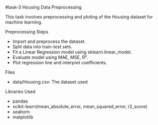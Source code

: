 #task-3
Housing Data Preprocessing

This task involves preprocessing and ploting of the Housing dataset for machine learning.

Preprocessing Steps

- Import and preprocess the dataset.
- Split data into train-test sets.
- Fit a Linear Regression model using sklearn.linear_model.
- Evaluate model using MAE, MSE, R².
- Plot regression line and interpret coefficients.

Files

- data/Housing.csv: The dataset used

Libraries Used

- pandas
- scikit-learn(mean_absolute_error, mean_squared_error, r2_score)
- seaborn
- matplotlib
